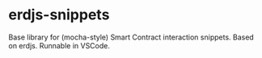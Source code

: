 # erdjs-snippets
Base library for (mocha-style) Smart Contract interaction snippets. Based on erdjs. Runnable in VSCode.
